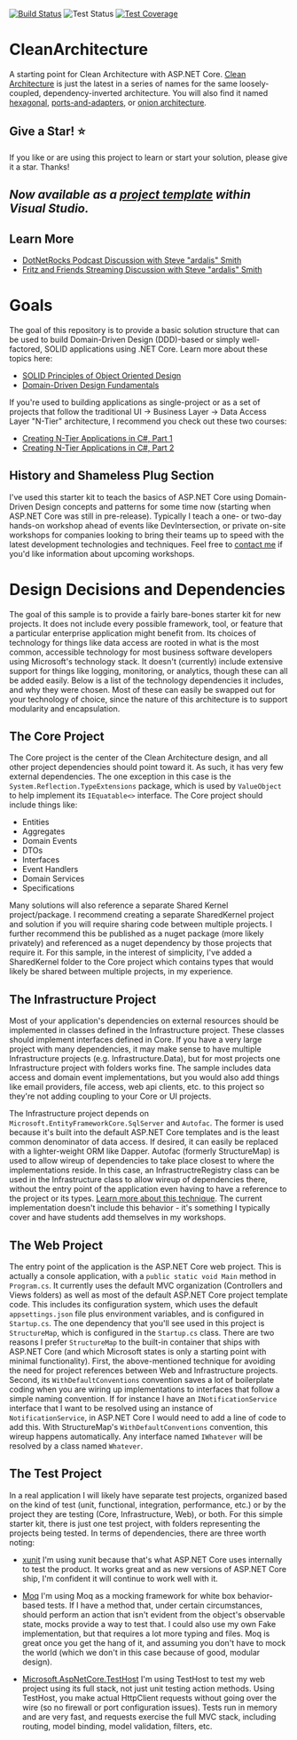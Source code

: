 [![Build Status](https://dev.azure.com/Ahernandez0923)](https://dev.azure.com/Ahernandez0923)
![Test Status](https://img.shields.io/azure-devops/tests/ardalis/CleanArchitecture/3.svg)
[![Test Coverage](https://img.shields.io/azure-devops/coverage/ardalis/CleanArchitecture/3.svg)](https://dev.azure.com/Ahernandez0923)

# CleanArchitecture

A starting point for Clean Architecture with ASP.NET Core. [Clean Architecture](https://8thlight.com/blog/uncle-bob/2012/08/13/the-clean-architecture.html) is just the latest in a series of names for the same loosely-coupled, dependency-inverted architecture. You will also find it named [hexagonal](http://alistair.cockburn.us/Hexagonal+architecture), [ports-and-adapters](http://www.dossier-andreas.net/software_architecture/ports_and_adapters.html), or [onion architecture](http://jeffreypalermo.com/blog/the-onion-architecture-part-1/).

## Give a Star! :star:
If you like or are using this project to learn or start your solution, please give it a star. Thanks!

## *Now available as a [project template](https://marketplace.visualstudio.com/items?itemName=GregTrevellick.CleanArchitecture) within Visual Studio.*

## Learn More

- [DotNetRocks Podcast Discussion with Steve "ardalis" Smith](https://player.fm/series/net-rocks/clean-architecture-with-steve-smith)
- [Fritz and Friends Streaming Discussion with Steve "ardalis" Smith](https://www.youtube.com/watch?v=k8cZUW4MS3I)

# Goals

The goal of this repository is to provide a basic solution structure that can be used to build Domain-Driven Design (DDD)-based or simply well-factored, SOLID applications using .NET Core. Learn more about these topics here:

- [SOLID Principles of Object Oriented Design](https://www.pluralsight.com/courses/principles-oo-design)
- [Domain-Driven Design Fundamentals](https://www.pluralsight.com/courses/domain-driven-design-fundamentals)

If you're used to building applications as single-project or as a set of projects that follow the traditional UI -> Business Layer -> Data Access Layer "N-Tier" architecture, I recommend you check out these two courses:

- [Creating N-Tier Applications in C#, Part 1](https://www.pluralsight.com/courses/n-tier-apps-part1)
- [Creating N-Tier Applications in C#, Part 2](https://www.pluralsight.com/courses/n-tier-csharp-part2)

## History and Shameless Plug Section

I've used this starter kit to teach the basics of ASP.NET Core using Domain-Driven Design concepts and patterns for some time now (starting when ASP.NET Core was still in pre-release). Typically I teach a one- or two-day hands-on workshop ahead of events like DevIntersection, or private on-site workshops for companies looking to bring their teams up to speed with the latest development technologies and techniques. Feel free to [contact me](https://ardalis.com/contact-us) if you'd like information about upcoming workshops.

# Design Decisions and Dependencies

The goal of this sample is to provide a fairly bare-bones starter kit for new projects. It does not include every possible framework, tool, or feature that a particular enterprise application might benefit from. Its choices of technology for things like data access are rooted in what is the most common, accessible technology for most business software developers using Microsoft's technology stack. It doesn't (currently) include extensive support for things like logging, monitoring, or analytics, though these can all be added easily. Below is a list of the technology dependencies it includes, and why they were chosen. Most of these can easily be swapped out for your technology of choice, since the nature of this architecture is to support modularity and encapsulation.

## The Core Project

The Core project is the center of the Clean Architecture design, and all other project dependencies should point toward it. As such, it has very few external dependencies. The one exception in this case is the `System.Reflection.TypeExtensions` package, which is used by `ValueObject` to help implement its `IEquatable<>` interface. The Core project should include things like:

- Entities
- Aggregates
- Domain Events
- DTOs
- Interfaces
- Event Handlers
- Domain Services
- Specifications

Many solutions will also reference a separate Shared Kernel project/package. I recommend creating a separate SharedKernel project and solution if you will require sharing code between multiple projects. I further recommend this be published as a nuget package (more likely privately) and referenced as a nuget dependency by those projects that require it. For this sample, in the interest of simplicity, I've added a SharedKernel folder to the Core project which contains types that would likely be shared between multiple projects, in my experience.

## The Infrastructure Project

Most of your application's dependencies on external resources should be implemented in classes defined in the Infrastructure project. These classes should implement interfaces defined in Core. If you have a very large project with many dependencies, it may make sense to have multiple Infrastructure projects (e.g. Infrastructure.Data), but for most projects one Infrastructure project with folders works fine. The sample includes data access and domain event implementations, but you would also add things like email providers, file access, web api clients, etc. to this project so they're not adding coupling to your Core or UI projects.

The Infrastructure project depends on `Microsoft.EntityFrameworkCore.SqlServer` and `Autofac`. The former is used because it's built into the default ASP.NET Core templates and is the least common denominator of data access. If desired, it can easily be replaced with a lighter-weight ORM like Dapper. Autofac (formerly StructureMap) is used to allow wireup of dependencies to take place closest to where the implementations reside. In this case, an InfrastructreRegistry class can be used in the Infrastructure class to allow wireup of dependencies there, without the entry point of the application even having to have a reference to the project or its types. [Learn more about this technique](https://ardalis.com/avoid-referencing-infrastructure-in-visual-studio-solutions). The current implementation doesn't include this behavior - it's something I typically cover and have students add themselves in my workshops.

## The Web Project

The entry point of the application is the ASP.NET Core web project. This is actually a console application, with a `public static void Main` method in `Program.cs`. It currently uses the default MVC organization (Controllers and Views folders) as well as most of the default ASP.NET Core project template code. This includes its configuration system, which uses the default `appsettings.json` file plus environment variables, and is configured in `Startup.cs`. The one dependency that you'll see used in this project is `StructureMap`, which is configured in the `Startup.cs` class. There are two reasons I prefer `StructureMap` to the built-in container that ships with ASP.NET Core (and which Microsoft states is only a starting point with minimal functionality). First, the above-mentioned technique for avoiding the need for project references between Web and Infrastructure projects. Second, its `WithDefaultConventions` convention saves a lot of boilerplate coding when you are wiring up implementations to interfaces that follow a simple naming convention. If for instance I have an `INotificationService` interface that I want to be resolved using an instance of `NotificationService`, in ASP.NET Core I would need to add a line of code to add this. With StructureMap's `WithDefaultConventions` convention, this wireup happens automatically. Any interface named `IWhatever` will be resolved by a class named `Whatever`.

## The Test Project

In a real application I will likely have separate test projects, organized based on the kind of test (unit, functional, integration, performance, etc.) or by the project they are testing (Core, Infrastructure, Web), or both. For this simple starter kit, there is just one test project, with folders representing the projects being tested. In terms of dependencies, there are three worth noting:

- [xunit](https://www.nuget.org/packages/xunit) I'm using xunit because that's what ASP.NET Core uses internally to test the product. It works great and as new versions of ASP.NET Core ship, I'm confident it will continue to work well with it.

- [Moq](https://www.nuget.org/packages/Moq/) I'm using Moq as a mocking framework for white box behavior-based tests. If I have a method that, under certain circumstances, should perform an action that isn't evident from the object's observable state, mocks provide a way to test that. I could also use my own Fake implementation, but that requires a lot more typing and files. Moq is great once you get the hang of it, and assuming you don't have to mock the world (which we don't in this case because of good, modular design).

- [Microsoft.AspNetCore.TestHost](https://www.nuget.org/packages/Microsoft.AspNetCore.TestHost) I'm using TestHost to test my web project using its full stack, not just unit testing action methods. Using TestHost, you make actual HttpClient requests without going over the wire (so no firewall or port configuration issues). Tests run in memory and are very fast, and requests exercise the full MVC stack, including routing, model binding, model validation, filters, etc.


